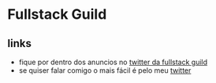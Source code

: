 # Fullstack Guild

## links

- fique por dentro dos anuncios no [twitter da fullstack guild](https://twitter.com/FullstackGuild)
- se quiser falar comigo o mais fácil é pelo meu [twitter](https://twitter.com/Marcus_filipus)
